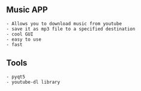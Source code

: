 ## Music APP 
	- Allows you to download music from youtube
	- save it as mp3 file to a specified destination
	- cool GUI 
	- easy to use 
	- fast

## Tools 
	- pyqt5
	- youtube-dl library